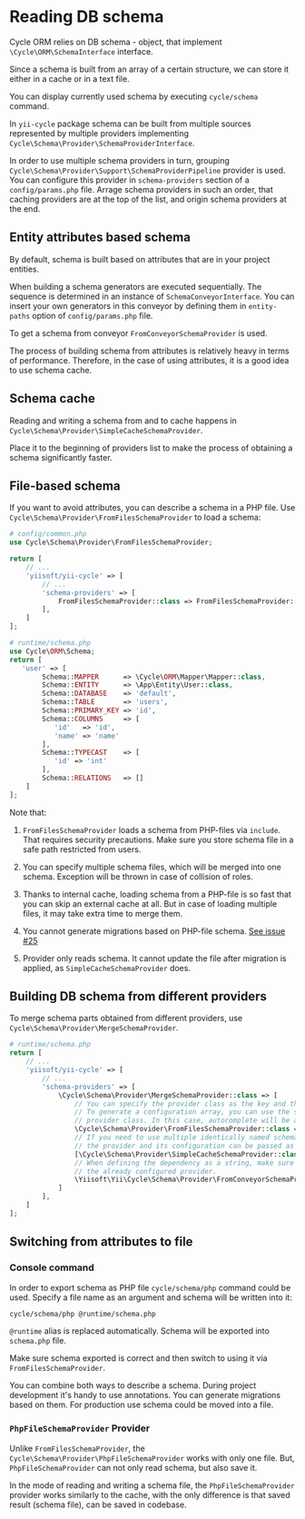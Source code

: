 # Reading DB schema

Cycle ORM relies on DB schema - object, that implement `\Cycle\ORM\SchemaInterface` interface.

Since a schema is built from an array of a certain structure, we can store it either in a cache or in a text file.

You can display currently used schema by executing `cycle/schema` command.

In `yii-cycle` package schema can be built from multiple sources represented by multiple providers implementing
`Cycle\Schema\Provider\SchemaProviderInterface`.

In order to use multiple schema providers in turn, grouping `Cycle\Schema\Provider\Support\SchemaProviderPipeline`
provider is used. You can configure this provider in `schema-providers` section of a `config/params.php` file.
Arrage schema providers in such an order, that caching providers are at the top of the list,
and origin schema providers at the end.

## Entity attributes based schema

By default, schema is built based on attributes that are in your project entities.

When building a schema generators are executed sequentially. The sequence is determined in an instance of
`SchemaConveyorInterface`. You can insert your own generators in this conveyor by defining them in
`entity-paths` option of `config/params.php` file.

To get a schema from conveyor `FromConveyorSchemaProvider` is used.

The process of building schema from attributes is relatively heavy in terms of performance. Therefore, in the case of
using attributes, it is a good idea to use schema cache.

## Schema cache

Reading and writing a schema from and to cache happens in `Cycle\Schema\Provider\SimpleCacheSchemaProvider`.

Place it to the beginning of providers list to make the process of obtaining a schema significantly faster.

## File-based schema

If you want to avoid attributes, you can describe a schema in a PHP file.
Use `Cycle\Schema\Provider\FromFilesSchemaProvider` to load a schema:

```php
# config/common.php
use Cycle\Schema\Provider\FromFilesSchemaProvider;

return [
    // ...
    'yiisoft/yii-cycle' => [
        // ...
        'schema-providers' => [
            FromFilesSchemaProvider::class => FromFilesSchemaProvider::config(fiels: ['@runtime/schema.php']),
        ],
    ]
];
```

```php
# runtime/schema.php
use Cycle\ORM\Schema;
return [
   'user' => [
        Schema::MAPPER      => \Cycle\ORM\Mapper\Mapper::class,
        Schema::ENTITY      => \App\Entity\User::class,
        Schema::DATABASE    => 'default',
        Schema::TABLE       => 'users',
        Schema::PRIMARY_KEY => 'id',
        Schema::COLUMNS     => [
           'id'   => 'id',
           'name' => 'name'
        ],
        Schema::TYPECAST    => [
           'id' => 'int'
        ],
        Schema::RELATIONS   => []
    ]
];
```

Note that:

1. `FromFilesSchemaProvider` loads a schema from PHP-files via `include`. That requires security precautions.
   Make sure you store schema file in a safe path restricted from users.
2. You can specify multiple schema files, which will be merged into one schema.
Exception will be thrown in case of collision of roles.

3. Thanks to internal cache, loading schema from a PHP-file is so fast that you can skip an external cache at all.
But in case of loading multiple files, it may take extra time to merge them.
4. You cannot generate migrations based on PHP-file schema. [See issue #25](https://github.com/yiisoft/yii-cycle/issues/25)
5. Provider only reads schema. It cannot update the file after migration is applied, as `SimpleCacheSchemaProvider` does.

## Building DB schema from different providers

To merge schema parts obtained from different providers, use `Cycle\Schema\Provider\MergeSchemaProvider`.

```php
# runtime/schema.php
return [
    // ...
    'yiisoft/yii-cycle' => [
        // ...
        'schema-providers' => [
            \Cycle\Schema\Provider\MergeSchemaProvider::class => [
                // You can specify the provider class as the key and the configuration as the value.
                // To generate a configuration array, you can use the static method `config()` of the
                // provider class. In this case, autocomplete will be available.
                \Cycle\Schema\Provider\FromFilesSchemaProvider::class => ['files' => ['@src/schema.php']],
                // If you need to use multiple identically named schema providers,
                // the provider and its configuration can be passed as an array of two elements.
                [\Cycle\Schema\Provider\SimpleCacheSchemaProvider::class, ['key' => 'cycle-schema']],
                // When defining the dependency as a string, make sure the container provides
                // the already configured provider.
                \Yiisoft\Yii\Cycle\Schema\Provider\FromConveyorSchemaProvider::class,
            ]
        ],
    ]
];
```

## Switching from attributes to file

### Console command

In order to export schema as PHP file `cycle/schema/php` command could be used.
Specify a file name as an argument and schema will be written into it:

```bash
cycle/schema/php @runtime/schema.php
```

`@runtime` alias is replaced automatically. Schema will be exported into `schema.php` file.

Make sure schema exported is correct and then switch to using it via `FromFilesSchemaProvider`.

You can combine both ways to describe a schema. During project development it's handy to use annotations. You can generate
migrations based on them. For production use schema could be moved into a file.

### `PhpFileSchemaProvider` Provider

Unlike `FromFilesSchemaProvider`, the `Cycle\Schema\Provider\PhpFileSchemaProvider` works with only one file. But,
`PhpFileSchemaProvider` can not only read schema, but also save it.

In the mode of reading and writing a schema file, the `PhpFileSchemaProvider` provider works similarly to the cache, with
the only difference is that saved result (schema file), can be saved in codebase.
